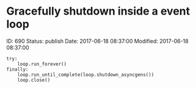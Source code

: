 # Gracefully shutdown inside a event loop


ID: 690
Status: publish
Date: 2017-06-18 08:37:00
Modified: 2017-06-18 08:37:00


```
try:
    loop.run_forever()
finally:
    loop.run_until_complete(loop.shutdown_asyncgens())
    loop.close()
```